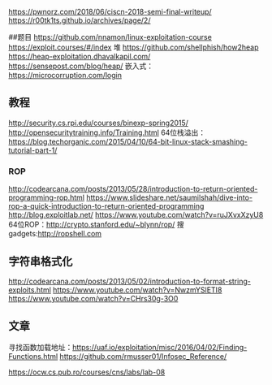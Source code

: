 https://pwnorz.com/2018/06/ciscn-2018-semi-final-writeup/
https://r00tk1ts.github.io/archives/page/2/

##题目
https://github.com/nnamon/linux-exploitation-course
https://exploit.courses/#/index
堆
https://github.com/shellphish/how2heap
https://heap-exploitation.dhavalkapil.com/
https://sensepost.com/blog/heap/
嵌入式：
https://microcorruption.com/login

## 教程
http://security.cs.rpi.edu/courses/binexp-spring2015/
http://opensecuritytraining.info/Training.html
64位栈溢出：https://blog.techorganic.com/2015/04/10/64-bit-linux-stack-smashing-tutorial-part-1/
### ROP
http://codearcana.com/posts/2013/05/28/introduction-to-return-oriented-programming-rop.html
https://www.slideshare.net/saumilshah/dive-into-rop-a-quick-introduction-to-return-oriented-programming
http://blog.exploitlab.net/
https://www.youtube.com/watch?v=ruJXvxXzyU8
64位ROP：http://crypto.stanford.edu/~blynn/rop/
搜gadgets:http://ropshell.com

## 字符串格式化
http://codearcana.com/posts/2013/05/02/introduction-to-format-string-exploits.html
https://www.youtube.com/watch?v=NwzmYSlETI8
https://www.youtube.com/watch?v=CHrs30g-3O0
## 文章
寻找函数加载地址：https://uaf.io/exploitation/misc/2016/04/02/Finding-Functions.html
https://github.com/rmusser01/Infosec_Reference/

https://ocw.cs.pub.ro/courses/cns/labs/lab-08
